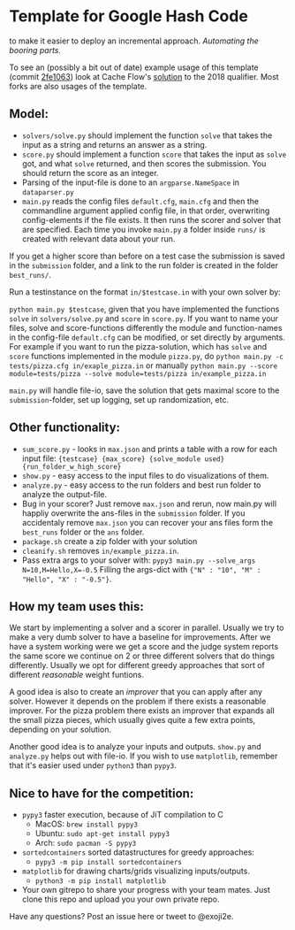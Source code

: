 # Template for Google Hash Code
to make it easier to deploy an incremental approach. _Automating the booring parts._

To see an (possibly a bit out of date) example usage of this template 
(commit [2fe1063](https://github.com/exoji2e/hashcode-template/commit/2fe106309cec654289c73a217df904a509264b59))
look at Cache Flow's [solution](https://github.com/exoji2e/hashcode2018-qualification)
to the 2018 qualifier. Most forks are also usages of the template.

## Model:
- `solvers/solve.py` should implement the function `solve` that takes the input as a string and returns an answer as a string.
- `score.py` should implement a function `score` that takes the input as `solve` got, and what `solve` returned, and then scores the submission. You should return the score as an integer.
- Parsing of the input-file is done to an `argparse.NameSpace` in `dataparser.py` 
- `main.py` reads the config files `default.cfg`, `main.cfg` and then the commandline argument applied config file, in that order, overwriting config-elements if the file exists. It then runs the scorer and solver that are specified. Each time you invoke `main.py` a folder inside `runs/` is created with relevant data about your run.


 If you get a higher score than before on a test case the submission is saved in the `submission` folder, and a link to the run folder is created in the folder `best_runs/`.

Run a testinstance on the format `in/$testcase.in` with your own solver by:

`python main.py $testcase`, given that you have implemented the functions `solve` in `solvers/solve.py` and `score` in `score.py`. If you want to name your files, solve and score-functions differently the module and function-names in the config-file `default.cfg` can be modified, or set directly by arguments. For example if you want to run the pizza-solution, which has `solve` and `score` functions implemented in the module `pizza.py`, do `python main.py -c tests/pizza.cfg in/exaple_pizza.in` or manually `python main.py --score module=tests/pizza --solve module=tests/pizza in/example_pizza.in`

`main.py` will handle file-io, save the solution that gets maximal score to the `submission`-folder, set up logging, set up randomization, etc.

## Other functionality:
- `sum_score.py` - looks in `max.json` and prints a table with a row for each input file: `{testcase} {max_score} {solve_module used} {run_folder_w_high_score}`
- `show.py` - easy access to the input files to do visualizations of them.
- `analyze.py` - easy access to the run folders and best run folder to analyze the output-file.
- Bug in your scorer? Just remove `max.json` and rerun, now main.py will happliy overwrite the ans-files in the `submission` folder. If you accidentaly remove `max.json` you can recover your ans files form the `best_runs` folder or the `ans` folder.
- `package.sh` create a zip folder with your solution
- `cleanify.sh` removes `in/example_pizza.in`.
- Pass extra args to your solver with: `pypy3 main.py --solve_args N=10,M=Hello,X=-0.5` Filling the args-dict with `{"N" : "10", "M" : "Hello", "X" : "-0.5"}`.


## How my team uses this:
We start by implementing a solver and a scorer in parallel. Usually we try to make a very dumb solver to have a baseline for improvements. After we have a system working were we get a score and the judge system reports the same score we continue on 2 or three different solvers that do things differently. Usually we opt for different greedy approaches that sort of different _reasonable_ weight funtions.

A good idea is also to create an _improver_ that you can apply after any solver. However it depends on the problem if there exists a reasonable improver. For the pizza problem there exists an improver that expands all the small pizza pieces, which usually gives quite a few extra points, depending on your solution.

Another good idea is to analyze your inputs and outputs. `show.py` and `analyze.py` helps out with file-io. If you wish to use `matplotlib`, remember that it's easier used under `python3` than `pypy3`.

## Nice to have for the competition:
- `pypy3` faster execution, because of JiT compilation to C
    + MacOS: `brew install pypy3`
    + Ubuntu: `sudo apt-get install pypy3`
    + Arch: `sudo pacman -S pypy3`
- `sortedcontainers` sorted datastructures for greedy approaches:
    + `pypy3 -m pip install sortedcontainers`
- `matplotlib` for drawing charts/grids visualizing inputs/outputs.
    + `python3 -m pip install matplotlib`
- Your own gitrepo to share your progress with your team mates. Just clone this repo and upload you your own private repo.

Have any questions? Post an issue here or tweet to @exoji2e.
